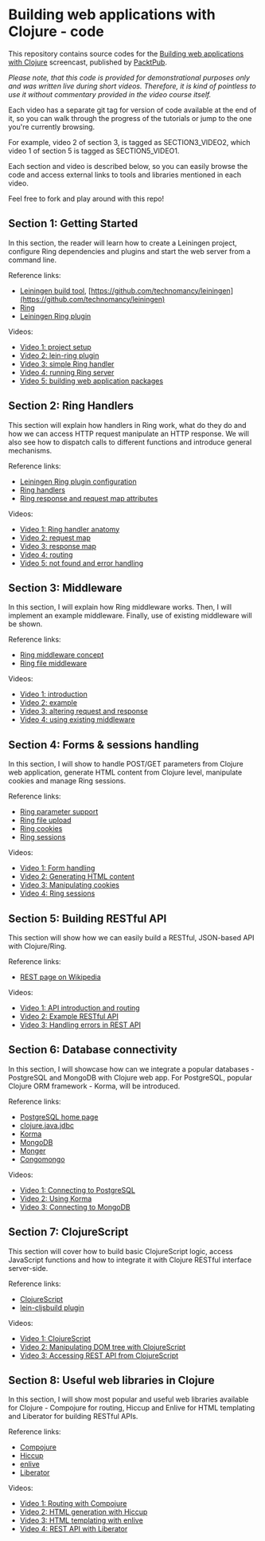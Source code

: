 # Building web applications with Clojure - code

This repository contains source codes for the [Building web applications with Clojure](http://www.packtpub.com/building-web-applications-with-clojure/video) screencast, published
by [PacktPub](https://www.packtpub.com).

*Please note, that this code is provided for demonstrational purposes only and was written live during short videos. Therefore, it is kind of pointless to use it without commentary provided in the video course itself.*

Each video has a separate git tag for version of code available at the end of it,
so you can walk through the progress of the tutorials or jump to the one you're currently browsing.

For example, video 2 of section 3, is tagged as SECTION3_VIDEO2, which video 1 of section 5 is tagged as SECTION5_VIDEO1.

Each section and video is described below, so you can easily browse the code and access external links to tools and libraries mentioned in each video.

Feel free to fork and play around with this repo!

## Section 1: Getting Started
In this section, the reader will learn how to create a Leiningen project, configure Ring dependencies and plugins and start the web server from a command line.

Reference links:

* [Leiningen build tool](http://www.leiningen.org), [https://github.com/technomancy/leiningen](https://github.com/technomancy/leiningen)
* [Ring](https://github.com/ring-clojure/ring)
* [Leiningen Ring plugin](https://github.com/weavejester/lein-ring)

Videos:

* [Video 1: project setup](../../tree/SECTION1_VIDEO1)
* [Video 2: lein-ring plugin](../../tree/SECTION1_VIDEO2)
* [Video 3: simple Ring handler](../../tree/SECTION1_VIDEO3)
* [Video 4: running Ring server](../../tree/SECTION1_VIDEO4)
* [Video 5: building web application packages](../../tree/SECTION1_VIDEO5)

## Section 2: Ring Handlers
This section will explain how handlers in Ring work, what do they do and how we can access HTTP
request manipulate an HTTP response. We will also see how to dispatch calls to different functions
and introduce general mechanisms.

Reference links:

* [Leiningen Ring plugin configuration](https://github.com/weavejester/lein-ring)
* [Ring handlers](https://github.com/ring-clojure/ring/wiki/Concepts#handlers)
* [Ring response and request map attributes](https://github.com/ring-clojure/ring/wiki/Concepts#requests)

Videos:

* [Video 1: Ring handler anatomy](../../tree/SECTION2_VIDEO1)
* [Video 2: request map](../../tree/SECTION2_VIDEO2)
* [Video 3: response map](../../tree/SECTION2_VIDEO3)
* [Video 4: routing](../../tree/SECTION2_VIDEO4)
* [Video 5: not found and error handling](../../tree/SECTION2_VIDEO5)

## Section 3: Middleware
In this section, I will explain how Ring middleware works. Then, I will implement an example middleware.
Finally, use of existing middleware will be shown.

Reference links:

* [Ring middleware concept](https://github.com/ring-clojure/ring/wiki/Concepts#middleware)
* [Ring file middleware](https://github.com/ring-clojure/ring/wiki/Static-Resources)

Videos:

* [Video 1: introduction](../../tree/SECTION3_VIDEO1)
* [Video 2: example](../../tree/SECTION3_VIDEO2)
* [Video 3: altering request and response](../../tree/SECTION3_VIDEO3)
* [Video 4: using existing middleware](../../tree/SECTION3_VIDEO4)

## Section 4: Forms & sessions handling
In this section, I will show to handle POST/GET parameters from Clojure web application, generate
HTML content from Clojure level, manipulate cookies and manage Ring sessions.

Reference links:

* [Ring parameter support](https://github.com/ring-clojure/ring/wiki/Parameters)
* [Ring file upload](https://github.com/ring-clojure/ring/wiki/File-Uploads)
* [Ring cookies](https://github.com/ring-clojure/ring/wiki/Cookies)
* [Ring sessions](https://github.com/ring-clojure/ring/wiki/Sessions)

Videos:

* [Video 1: Form handling](../../tree/SECTION4_VIDEO1)
* [Video 2: Generating HTML content](../../tree/SECTION4_VIDEO2)
* [Video 3: Manipulating cookies](../../tree/SECTION4_VIDEO3)
* [Video 4: Ring sessions](../../tree/SECTION4_VIDEO4)

## Section 5: Building RESTful API
This section will show how we can easily build a RESTful, JSON-based API with Clojure/Ring.

Reference links:

* [REST page on Wikipedia](http://en.wikipedia.org/wiki/Representational_state_transfer)

Videos:
 
* [Video 1: API introduction and routing](../../tree/SECTION5_VIDEO1)
* [Video 2: Example RESTful API](../../tree/SECTION5_VIDEO2)
* [Video 3: Handling errors in REST API](../../tree/SECTION5_VIDEO3)

## Section 6: Database connectivity
In this section, I will showcase how can we integrate a popular databases - PostgreSQL and
MongoDB with Clojure web app. For PostgreSQL, popular Clojure ORM framework - Korma, will be
introduced.

Reference links:

* [PostgreSQL home page](http://www.postgresql.org)
* [clojure.java.jdbc](https://github.com/clojure/java.jdbc)
* [Korma](http://sqlkorma.com/)
* [MongoDB](http://www.mongodb.org/)
* [Monger](http://clojuremongodb.info/)
* [Congomongo](https://github.com/aboekhoff/congomongo)

Videos:

* [Video 1: Connecting to PostgreSQL](../../tree/SECTION6_VIDEO1)
* [Video 2: Using Korma](../../tree/SECTION6_VIDEO2)
* [Video 3: Connecting to MongoDB](../../tree/SECTION6_VIDEO3)

## Section 7: ClojureScript
This section will cover how to build basic ClojureScript logic, access JavaScript functions and how to
integrate it with Clojure RESTful interface server-side.

Reference links:

* [ClojureScript](https://github.com/clojure/clojurescript)
* [lein-cljsbuild plugin](https://github.com/emezeske/lein-cljsbuild)

Videos:

* [Video 1: ClojureScript](../../tree/SECTION7_VIDEO1)
* [Video 2: Manipulating DOM tree with ClojureScript](../../tree/SECTION7_VIDEO2)
* [Video 3: Accessing REST API from ClojureScript](../../tree/SECTION7_VIDEO3)

## Section 8: Useful web libraries in Clojure
In this section, I will show most popular and useful web libraries available for Clojure - Compojure for
routing, Hiccup and Enlive for HTML templating and Liberator for building RESTful APIs.

Reference links:

* [Compojure](https://github.com/weavejester/compojure)
* [Hiccup](https://github.com/weavejester/hiccup)
* [enlive](https://github.com/cgrand/enlive)
* [Liberator](http://clojure-liberator.github.io/liberator/)

Videos:

* [Video 1: Routing with Compojure](../../tree/SECTION8_VIDEO1)
* [Video 2: HTML generation with Hiccup](../../tree/SECTION8_VIDEO2)
* [Video 3: HTML templating with enlive](../../tree/SECTION8_VIDEO3)
* [Video 4: REST API with Liberator](../../tree/SECTION8_VIDEO4)
